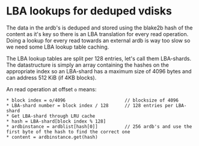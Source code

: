 # LBA lookups for deduped vdisks

The data in the ardb's is deduped and stored using the blake2b hash of the content as it's key so there is an LBA translation for every read operation. Doing a lookup for every read towards an external ardb is way too slow so we need some LBA lookup table caching.

The LBA lookup tables are split per 128 entries, let's call them LBA-shards. The datastructure is simply an array containing the hashes on the appropriate index so an LBA-shard has a maximum size of 4096 bytes and can address 512 KiB (if 4KB blocks).

An read operation at offset `o` means:

```
* block index = o/4096                      // blocksize of 4096
* LBA-shard number = block index / 128      // 128 entries per LBA-shard
* Get LBA-shard through LRU cache
* hash = LBA-shard[block index % 128]
* ardbinstance = ardblist[hash[0]]          // 256 ardb's and use the first byte of the hash to find the correct one
* content = ardbinstance.get(hash)
```
